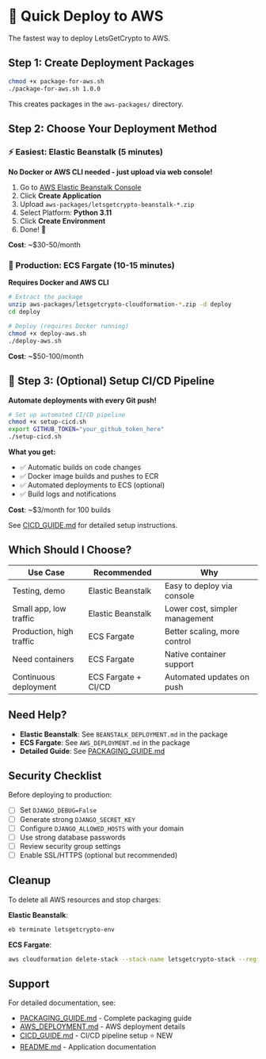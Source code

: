 # 🚀 Quick Deploy to AWS

The fastest way to deploy LetsGetCrypto to AWS.

## Step 1: Create Deployment Packages

```bash
chmod +x package-for-aws.sh
./package-for-aws.sh 1.0.0
```

This creates packages in the `aws-packages/` directory.

## Step 2: Choose Your Deployment Method

### ⚡ Easiest: Elastic Beanstalk (5 minutes)

**No Docker or AWS CLI needed - just upload via web console!**

1. Go to [AWS Elastic Beanstalk Console](https://console.aws.amazon.com/elasticbeanstalk)
2. Click **Create Application**
3. Upload `aws-packages/letsgetcrypto-beanstalk-*.zip`
4. Select Platform: **Python 3.11**
5. Click **Create Environment**
6. Done! 🎉

**Cost**: ~$30-50/month

### 🔧 Production: ECS Fargate (10-15 minutes)

**Requires Docker and AWS CLI**

```bash
# Extract the package
unzip aws-packages/letsgetcrypto-cloudformation-*.zip -d deploy
cd deploy

# Deploy (requires Docker running)
chmod +x deploy-aws.sh
./deploy-aws.sh
```

**Cost**: ~$50-100/month

## 🔄 Step 3: (Optional) Setup CI/CD Pipeline

**Automate deployments with every Git push!**

```bash
# Set up automated CI/CD pipeline
chmod +x setup-cicd.sh
export GITHUB_TOKEN="your_github_token_here"
./setup-cicd.sh
```

**What you get:**
- ✅ Automatic builds on code changes
- ✅ Docker image builds and pushes to ECR
- ✅ Automated deployments to ECS (optional)
- ✅ Build logs and notifications

**Cost**: ~$3/month for 100 builds

See [CICD_GUIDE.md](CICD_GUIDE.md) for detailed setup instructions.

## Which Should I Choose?

| Use Case | Recommended | Why |
|----------|-------------|-----|
| Testing, demo | Elastic Beanstalk | Easy to deploy via console |
| Small app, low traffic | Elastic Beanstalk | Lower cost, simpler management |
| Production, high traffic | ECS Fargate | Better scaling, more control |
| Need containers | ECS Fargate | Native container support |
| Continuous deployment | ECS Fargate + CI/CD | Automated updates on push |

## Need Help?

- **Elastic Beanstalk**: See `BEANSTALK_DEPLOYMENT.md` in the package
- **ECS Fargate**: See `AWS_DEPLOYMENT.md` in the package
- **Detailed Guide**: See [PACKAGING_GUIDE.md](PACKAGING_GUIDE.md)

## Security Checklist

Before deploying to production:

- [ ] Set `DJANGO_DEBUG=False`
- [ ] Generate strong `DJANGO_SECRET_KEY`
- [ ] Configure `DJANGO_ALLOWED_HOSTS` with your domain
- [ ] Use strong database passwords
- [ ] Review security group settings
- [ ] Enable SSL/HTTPS (optional but recommended)

## Cleanup

To delete all AWS resources and stop charges:

**Elastic Beanstalk**:
```bash
eb terminate letsgetcrypto-env
```

**ECS Fargate**:
```bash
aws cloudformation delete-stack --stack-name letsgetcrypto-stack --region us-east-1
```

## Support

For detailed documentation, see:
- [PACKAGING_GUIDE.md](PACKAGING_GUIDE.md) - Complete packaging guide
- [AWS_DEPLOYMENT.md](AWS_DEPLOYMENT.md) - AWS deployment details
- [CICD_GUIDE.md](CICD_GUIDE.md) - CI/CD pipeline setup ⭐ NEW
- [README.md](README.md) - Application documentation
